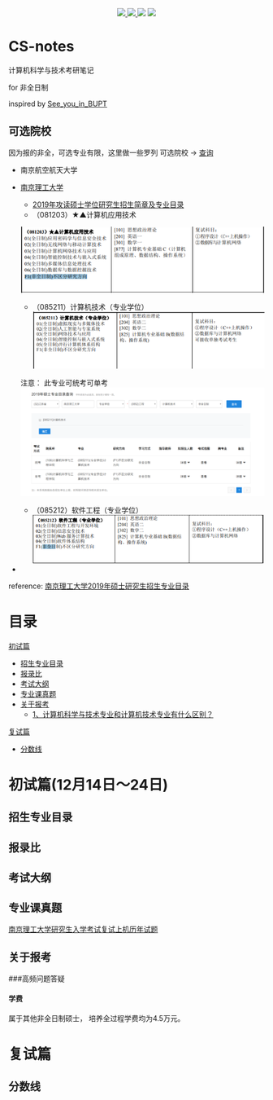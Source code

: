 <p align="center">
<a href="https://mp.weixin.qq.com/mp/homepage?__biz=MzkyMjE4NTA4OQ==&hid=1&sn=3bdf0c94cd53644ad27b5b1d80903a60&scene=18&devicetype=android-29&version=2800015d&lang=zh_CN&nettype=ctnet&ascene=7&session_us=gh_b80e6483a6bf&pass_ticket=PgopkreabYkxOU%2FOqxsKF%2FrLlayxaDkxkphno6QjITdzpqjiA8mlE%2BpLkMFPthYH&wx_header=1&scene=1"><img border="0" src="https://user-images.githubusercontent.com/21971405/112426258-988b8280-8d72-11eb-8454-a908b7a983a4.png"/></a><a href="https://www.toutiao.com/c/user/token/MS4wLjABAAAAav-ja86D-7HbQhVMqdxn5G9Jq8i08Bki333nXrLmEjs/">     <img border="0" src="https://user-images.githubusercontent.com/21971405/112426756-72b2ad80-8d73-11eb-8151-aa8edf48b2d9.png"/></a><a href="https://segmentfault.com/blog/jx-treehouse">     <img border="0" src="https://user-images.githubusercontent.com/21971405/112427420-81e62b00-8d74-11eb-9c7b-ec6577aa2df7.png"/></a>
  </a><a href="https://www.zhihu.com/column/c_1069272612663902208">     <img border="0" src="https://user-images.githubusercontent.com/21971405/112428507-3a609e80-8d76-11eb-9335-072c9f7d7966.png"/></a>
</p>


# CS-notes
计算机科学与技术考研笔记

for 非全日制

inspired by [See_you_in_BUPT](https://github.com/ningzimu/See_you_in_BUPT/) 

## 可选院校

因为报的非全，可选专业有限，这里做一些罗列
可选院校 -> [查询](https://yz.chsi.com.cn/sch/search.do?ssdm=32&yxls=&b211=1)
- 南京航空航天大学
- [南京理工大学](http://gs.njust.edu.cn/)
  - [2019年攻读硕士学位研究生招生简章及专业目录](http://gs.njust.edu.cn/zsw/bc/49/c4688a179273/page.htm)
  - （081203）★▲计算机应用技术
  
  ![计算机应用技术 初试科目](https://raw.githubusercontent.com/AlexZ33/CS-notes/master/statics/img/2019-05-15-14-58-46.png)

  - （085211）计算机技术（专业学位）
  ![（085211）计算机技术（专业学位） 初试科目](https://raw.githubusercontent.com/AlexZ33/CS-notes/master/statics/img/2019-05-15-16-08-04.png)

  注意： 此专业可统考可单考
  ![](https://raw.githubusercontent.com/AlexZ33/CS-notes/master/statics/img/2019-05-15-16-32-48屏幕截图.png)

  - （085212）软件工程（专业学位）
  ![（085212）软件工程（专业学位） 初试科目](https://raw.githubusercontent.com/AlexZ33/CS-notes/master/statics/img/2019-05-15-16-13-08.png)
- 

reference: 
[南京理工大学2019年硕士研究生招生专业目录](http://gs.njust.edu.cn/_upload/article/files/b3/b0/f40e8ecb449c8d397cb9bcb78064/efd0cfba-e0e8-49b4-b2d1-15f49cd089b1.pdf)


# 目录
 [初试篇](#初试篇)
* [招生专业目录](#招生专业目录) 
* [报录比](#报录比) 
* [考试大纲](#考试大纲)
* [专业课真题](#专业课真题)
* [关于报考](#关于报考)
  * [1、计算机科学与技术专业和计算机技术专业有什么区别？](#1-计算机科学与技术专业和计算机技术专业有什么区别)

[复试篇](#复试篇)
* [分数线](#分数线)  
# 初试篇(12月14日～24日)
## 招生专业目录
## 报录比  
## 考试大纲
## 专业课真题
[南京理工大学研究生入学考试复试上机历年试题](https://github.com/csbhr/NUST_PostgraduateExam)

## 关于报考
###高频问题答疑
#### 学费
属于其他非全日制硕士， 培养全过程学费均为4.5万元。

# 复试篇
## 分数线

